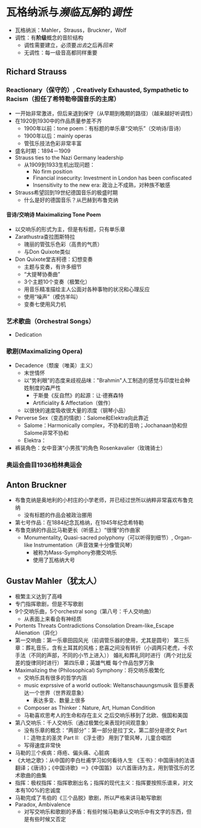 # 瓦格纳派与*濒临瓦解*的*调性*
+ 瓦格纳派：Mahler，Strauss，Bruckner，Wolf
+ 调性：有**阶级**概念的音阶结构
  + 调性需要建立，必须要*出去*之后再*回来*
  + 无调性：每一级音高都同样重要
## Richard Strauss
### Reactionary（保守的）, Creatively Exhausted, Sympathetic to Racism（担任了希特勒帝国音乐的主席）
+ 一开始非常激进，但后来退到保守（从早期到晚期的路径）（越来越好听调性）
+ 在1920到1930中的作品质量参差不齐
  + 1900年以前：tone poem：有标题的单乐章“交响乐”（交响诗/音诗）
  + 1900年以后：mainly operas
  + 管弦乐技法色彩非常丰富
+ 盛名时期：1894－1909
+ Strauss ties to the Nazi Germany leadership
  + 从1909到1933生机出现问题：
    + No firm position
    + Financial insecurity: Investment in London has been confiscated
    + Insensitivity to the new era: 政治上不成熟，对种族不敏感
+ Strauss希望回到19世纪德国音乐的极盛时期
  + 什么是好的德国音乐？从巴赫到布鲁克纳
#### 音诗/交响诗 Maiximalizing Tone Poem
+ 以交响乐的形式为主，但是有标题，只有单乐章
+ Zarathustra查拉图斯特拉
  + 瑰丽的管弦乐色彩（高贵的气质）
  + 与Don Quixote类似
+ Don Quixote堂吉柯德：幻想变奏
  + 主题与变奏，有许多细节
  + “大提琴协奏曲”
  + 3个主题10个变奏（极繁化）
  + 用音乐精准描绘主人公面对各种事物的状况和心理反应
  + 使用“噪声”（模仿羊叫）
  + 变奏七使用风力机
### 艺术歌曲（Orchestral Songs）
+ Dedication
### 歌剧(Maximalizing Opera)
+ Decadence（颓废（唯美）主义）
  + 末世情怀
  + 以“势利眼”的态度来歧视品味："Brahmin"人工制造的感觉与印度社会种姓制度的森严性
    + 于斯曼《反自然》的起源：让·德赛森特
    + Artificiality & Affectation（做作）
  + 以很快的速度吸收很大量的浓度（钢琴小品）
+ Perverse Sex（变态的情欲）：Salome和Elektra向此靠近
  + Salome：Harmonically complex，不协和的音响；Jochanaan协和但Salome非常不协和
  + Elektra：
+ 裤装角色：女中音演“小男孩”的角色 Rosenkavalier（玫瑰骑士）
### 奥运会曲目1936柏林奥运会
## Anton Bruckner
+ 布鲁克纳是奥地利的小村庄的小学老师，并已经过世所以纳粹非常喜欢布鲁克纳
  + 没有标题的作品会被政治挪用
+ 第七号作品：在1884纪念瓦格纳，在1945年纪念希特勒
+ 布鲁克纳的作品比马勒更长（听感上）“很慢”的作曲家
  + Monumentality, Quasi-sacred polyphony（可以听得到细节）, Organ-like Instrumentation（声音效果十分像管风琴）
    + 被称为Mass-Symphony弥撒交响乐
    + 使用了瓦格纳大号
## Gustav Mahler（犹太人）
+ 极繁主义达到了高峰
+ 专门指挥歌剧，但是不写歌剧
+ 9个交响乐曲，5个orchestral song（第八号：千人交响曲）
  + 从表面上来看会有神经质
+ Portents Threats Contradictions Consolation Dream-like_Escape Alienation（异化）
+ 第一交响曲：第一乐章田园风光（前调管乐器的使用，尤其是圆号）
  第三乐章：葬礼音乐，含有土耳其的风格；悲喜之间没有转折（小调两只老虎，卡农手法（不同的声部，不同的小节上进入））
    婚礼和葬礼同时进行（两个对比反差的旋律同时进行）
  第四乐章；英雄气概
  每个作品包罗万象
+ Maximalizing the (Philosophical) Symphony：将交响乐极繁化
  + 交响乐具有很多的哲学内涵
  + music exprssive of a world outlook: Weltanschauungsmusik 音乐要表达一个世界（世界观意象）
    + 表达多变、数量上很多
  + Composer as Thinker：Nature, Art, Human Condition
  + 马勒喜欢思考人的生命和存在主义
    之后交响乐移到了北欧、俄国和美国
+ 第八交响乐：千人交响乐（通过极繁化来表现时间观意象）
  + 没有乐章的概念：“两部分”：第一部分是拉丁文，第二部分是德文
      Part I：造物主的圣灵 Part II: 《浮士德》
    用到了管风琴，儿童合唱团
  + 写得速度非常快
+ 马勒的三个疾病：痔疮、偏头痛、心脏病
+ 《大地之歌》：从中国的李白杜甫学习如何看待人生
  《玉书》：中国唐诗的法语翻译；《唐诗》；《中国诗歌》＝》《中国笛》
  以六首唐诗为主，用到管弦乐的艺术歌曲的曲集
+ 指挥：极权指挥：指挥歌剧出名；指挥的现代主义：指挥要按照乐谱来，对文本有100%的忠诚度
+ 马勒完成了韦伯的《三个品脱》歌剧，所以严格来讲马勒写歌剧
+ Paradox, Ambivalence
  + 对写交响乐和歌剧的矛盾：有些时候马勒承认交响乐中有文字的东西，但是有些时候又否定

